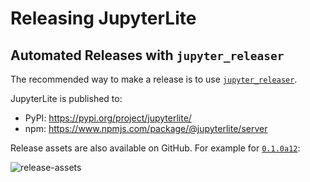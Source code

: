 # Releasing JupyterLite

## Automated Releases with `jupyter_releaser`

The recommended way to make a release is to use
[`jupyter_releaser`](https://github.com/jupyter-server/jupyter_releaser#typical-workflow).

JupyterLite is published to:

- PyPI: https://pypi.org/project/jupyterlite/
- npm: https://www.npmjs.com/package/@jupyterlite/server

Release assets are also available on GitHub. For example for [`0.1.0a12`](https://github.com/jupyterlite/jupyterlite/releases/tag/v0.1.0a12):

![release-assets](https://user-images.githubusercontent.com/591645/136523208-5b33d111-c668-4bc1-935f-2cafd929422a.png)
